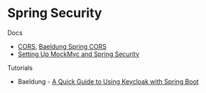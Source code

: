 # Spring Security

Docs

* [CORS](https://docs.spring.io/spring-security/site/docs/4.2.19.BUILD-SNAPSHOT/reference/html/cors.html), [Baeldung Spring CORS](https://www.baeldung.com/spring-cors)
* [Setting Up MockMvc and Spring Security](https://docs.spring.io/spring-security/site/docs/current/reference/html5/#test-mockmvc)

Tutorials

* Baeldung - [A Quick Guide to Using Keycloak with Spring Boot](https://www.baeldung.com/spring-boot-keycloak)